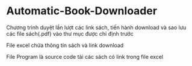 # Automatic-Book-Downloader
Chương trình duyệt lần lượt các link sách, tiến hành download và sao lưu các file sách(.pdf) vào thư mục được chỉ định trước

File excel chứa thông tin sách và link download 

File Program là source code tải các sách có link trong file excel
